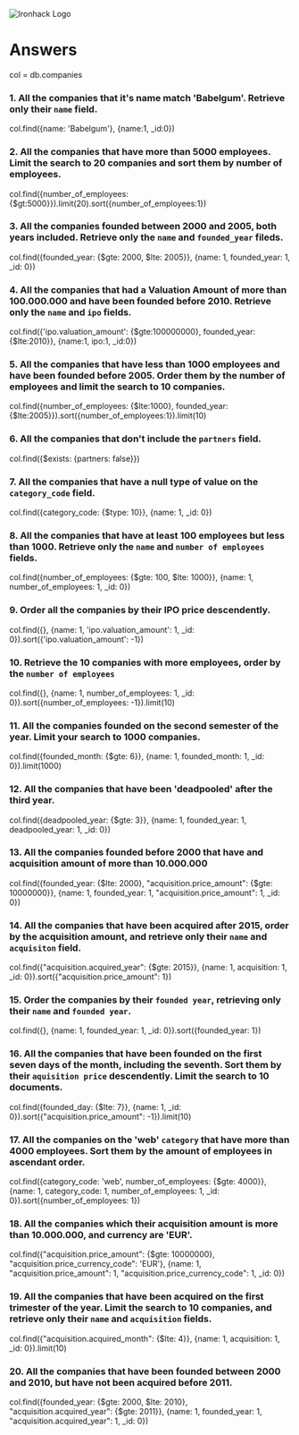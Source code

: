 ![Ironhack Logo](https://i.imgur.com/1QgrNNw.png)

# Answers

col = db.companies

### 1. All the companies that it's name match 'Babelgum'. Retrieve only their `name` field.

col.find({name: 'Babelgum'}, {name:1, _id:0})

### 2. All the companies that have more than 5000 employees. Limit the search to 20 companies and sort them by **number of employees**.

col.find({number_of_employees: {$gt:5000}}).limit(20).sort({number_of_employees:1})

### 3. All the companies founded between 2000 and 2005, both years included. Retrieve only the `name` and `founded_year` fileds.

col.find({founded_year: {$gte: 2000, $lte: 2005}}, {name: 1, founded_year: 1, _id: 0})

### 4. All the companies that had a Valuation Amount of more than 100.000.000 and have been founded before 2010. Retrieve only the `name` and `ipo` fields.

col.find({'ipo.valuation_amount': {$gte:100000000}, founded_year:{$lte:2010}}, {name:1, ipo:1, _id:0})

### 5. All the companies that have less than 1000 employees and have been founded before 2005. Order them by the number of employees and limit the search to 10 companies.

col.find({number_of_employees: {$lte:1000}, founded_year:{$lte:2005}}).sort({number_of_employees:1}).limit(10)

### 6. All the companies that don't include the `partners` field.

col.find({$exists: {partners: false}})

### 7. All the companies that have a null type of value on the `category_code` field.

col.find({category_code: {$type: 10}}, {name: 1, _id: 0})

### 8. All the companies that have at least 100 employees but less than 1000. Retrieve only the `name` and `number of employees` fields.

col.find({number_of_employees: {$gte: 100, $lte: 1000}}, {name: 1, number_of_employees: 1, _id: 0})

### 9. Order all the companies by their IPO price descendently.

col.find({}, {name: 1, 'ipo.valuation_amount': 1, _id: 0}).sort({'ipo.valuation_amount': -1})

### 10. Retrieve the 10 companies with more employees, order by the `number of employees`

col.find({}, {name: 1, number_of_employees: 1, _id: 0}).sort({number_of_employees: -1}).limit(10)

### 11. All the companies founded on the second semester of the year. Limit your search to 1000 companies.

col.find({founded_month: {$gte: 6}}, {name: 1, founded_month: 1, _id: 0}).limit(1000)

### 12. All the companies that have been 'deadpooled' after the third year.

col.find({deadpooled_year: {$gte: 3}}, {name: 1, founded_year: 1, deadpooled_year: 1, _id: 0})

### 13. All the companies founded before 2000 that have and acquisition amount of more than 10.000.000

col.find({founded_year: {$lte: 2000}, "acquisition.price_amount": {$gte: 10000000}}, {name: 1, founded_year: 1, "acquisition.price_amount": 1, _id: 0})

### 14. All the companies that have been acquired after 2015, order by the acquisition amount, and retrieve only their `name` and `acquisiton` field.

col.find({"acquisition.acquired_year": {$gte: 2015}}, {name: 1, acquisition: 1, _id: 0}).sort({"acquisition.price_amount": 1})

### 15. Order the companies by their `founded year`, retrieving only their `name` and `founded year`.

col.find({}, {name: 1, founded_year: 1, _id: 0}).sort({founded_year: 1})

### 16. All the companies that have been founded on the first seven days of the month, including the seventh. Sort them by their `aquisition price` descendently. Limit the search to 10 documents.

col.find({founded_day: {$lte: 7}}, {name: 1, _id: 0}).sort({"acquisition.price_amount": -1}).limit(10)

### 17. All the companies on the 'web' `category` that have more than 4000 employees. Sort them by the amount of employees in ascendant order.

col.find({category_code: 'web', number_of_employees: {$gte: 4000}}, {name: 1, category_code: 1, number_of_employees: 1, _id: 0}).sort({number_of_employees: 1})

### 18. All the companies which their acquisition amount is more than 10.000.000, and currency are 'EUR'.

col.find({"acquisition.price_amount": {$gte: 10000000}, "acquisition.price_currency_code": 'EUR'}, {name: 1, "acquisition.price_amount": 1, "acquisition.price_currency_code": 1, _id: 0})

### 19. All the companies that have been acquired on the first trimester of the year. Limit the search to 10 companies, and retrieve only their `name` and `acquisition` fields.

col.find({"acquisition.acquired_month": {$lte: 4}}, {name: 1, acquisition: 1, _id: 0}).limit(10)

### 20. All the companies that have been founded between 2000 and 2010, but have not been acquired before 2011.

col.find({founded_year: {$gte: 2000, $lte: 2010}, "acquisition.acquired_year": {$gte: 2011}}, {name: 1, founded_year: 1, "acquisition.acquired_year": 1, _id: 0})
